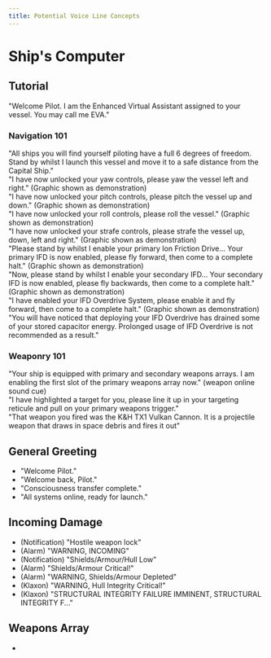 ```yaml
---
title: Potential Voice Line Concepts
---
```


# Ship's Computer

## Tutorial

"Welcome Pilot. I am the Enhanced Virtual Assistant assigned to your vessel. You may call me EVA."  

### Navigation 101

"All ships you will find yourself piloting have a full 6 degrees of freedom. Stand by whilst I launch this vessel and move it to a safe distance from the Capital Ship."  
"I have now unlocked your yaw controls, please yaw the vessel left and right." (Graphic shown as demonstration)  
"I have now unlocked your pitch controls, please pitch the vessel up and down." (Graphic shown as demonstration)  
"I have now unlocked your roll controls, please roll the vessel." (Graphic shown as demonstration)  
"I have now unlocked your strafe controls, please strafe the vessel up, down, left and right." (Graphic shown as demonstration)  
"Please stand by whilst I enable your primary Ion Friction Drive... Your primary IFD is now enabled, please fly forward, then come to a complete halt." (Graphic shown as demonstration)  
"Now, please stand by whilst I enable your secondary IFD... Your secondary IFD is now enabled, please fly backwards, then come to a complete halt." (Graphic shown as demonstration)    
"I have enabled your IFD Overdrive System, please enable it and fly forward, then come to a complete halt." (Graphic shown as demonstration)  
"You will have noticed that deploying your IFD Overdrive has drained some of your stored capacitor energy. Prolonged usage of IFD Overdrive is not recommended as a result."  

### Weaponry 101

"Your ship is equipped with primary and secondary weapons arrays. I am enabling the first slot of the primary weapons array now." (weapon online sound cue)  
"I have highlighted a target for you, please line it up in your targeting reticule and pull on your primary weapons trigger."  
"That weapon you fired was the K&H TX1 Vulkan Cannon. It is a projectile weapon that draws in space debris and fires it out"


## General Greeting

- "Welcome Pilot."
- "Welcome back, Pilot."
- "Consciousness transfer complete."
- "All systems online, ready for launch."

## Incoming Damage

- (Notification) "Hostile weapon lock"
- (Alarm) "WARNING, INCOMING"
- (Notification) "Shields/Armour/Hull Low"
- (Alarm) "Shields/Armour Critical!"
- (Alarm) "WARNING, Shields/Armour Depleted"
- (Klaxon) "WARNING, Hull Integrity Critical!"
- (Klaxon) "STRUCTURAL INTEGRITY FAILURE IMMINENT, STRUCTURAL INTEGRITY F..."

## Weapons Array

- 
